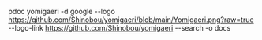 pdoc yomigaeri -d google --logo https://github.com/Shinobou/yomigaeri/blob/main/Yomigaeri.png?raw=true --logo-link https://github.com/Shinobou/yomigaeri --search -o docs
